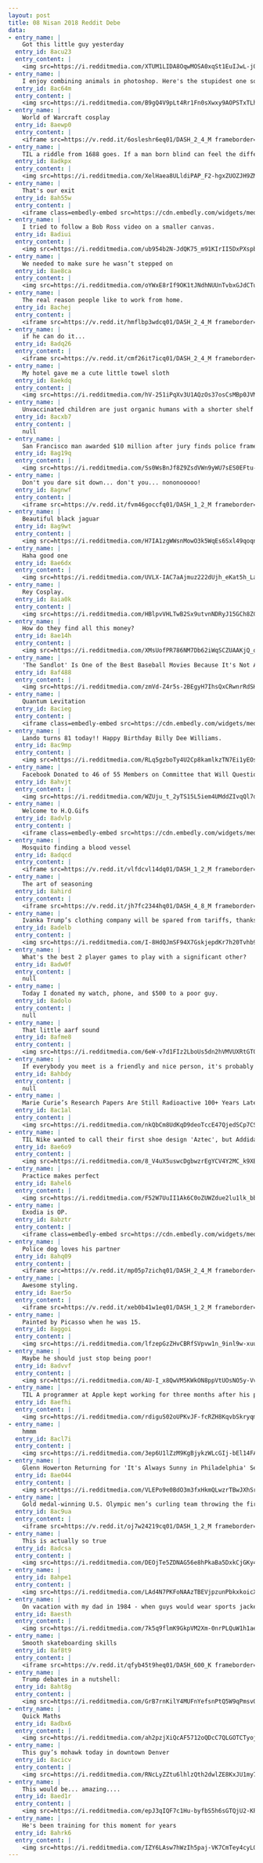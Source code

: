```yaml
---
layout: post
title: 08 Nisan 2018 Reddit Debe
data:
- entry_name: |
    Got this little guy yesterday
  entry_id: 8acu23
  entry_content: |
    <img src=https://i.redditmedia.com/XTUM1LIDA8OqwMOSA0xqSt1EuIJwL-j0kTj5S59U2Tg.jpg?s=f75c3c8787e8b24638a94edc9c5c8b14 frameborder=0>
- entry_name: |
    I enjoy combining animals in photoshop. Here's the stupidest one so far
  entry_id: 8ac64m
  entry_content: |
    <img src=https://i.redditmedia.com/B9gQ4V9pLt4Rr1Fn0sXwxy9AOPSTxTLhA8YQpxcptYc.jpg?s=6bd9c3ab6f50319d79a5686e5af766ed frameborder=0>
- entry_name: |
    World of Warcraft cosplay
  entry_id: 8aewp0
  entry_content: |
    <iframe src=https://v.redd.it/6osleshr6eq01/DASH_2_4_M frameborder=0></iframe>
- entry_name: |
    TIL a riddle from 1688 goes. If a man born blind can feel the differences between shapes such as spheres and cubes, could he, if given the ability, distinguish those objects by sight alone? In 2003 the riddle was solved when five people had their sight restored though surgery. They could not.
  entry_id: 8adkpx
  entry_content: |
    <img src=https://i.redditmedia.com/XelHaea8ULldiPAP_F2-hgxZUOZJH9ZMMqPLt-BbPh0.jpg?s=3929fd4e2de139bf9e68a1e63739ec10 frameborder=0>
- entry_name: |
    That's our exit
  entry_id: 8ah55w
  entry_content: |
    <iframe class=embedly-embed src=https://cdn.embedly.com/widgets/media.html?src=https%3A%2F%2Fgfycat.com%2Fifr%2FShimmeringParchedFairybluebird&url=https%3A%2F%2Fgfycat.com%2FShimmeringParchedFairybluebird&image=https%3A%2F%2Fthumbs.gfycat.com%2FShimmeringParchedFairybluebird-size_restricted.gif&key=522baf40bd3911e08d854040d3dc5c07&type=text%2Fhtml&schema=gfycat width=600 height=330 scrolling=no frameborder=0 allowfullscreen></iframe>
- entry_name: |
    I tried to follow a Bob Ross video on a smaller canvas.
  entry_id: 8adiui
  entry_content: |
    <img src=https://i.redditmedia.com/ub954b2N-JdQK75_m91KIrII5DxPXspbyWkOuHe33FY.jpg?s=ba4b65804cf337c9954187f497cdfa04 frameborder=0>
- entry_name: |
    We needed to make sure he wasn’t stepped on
  entry_id: 8ae8ca
  entry_content: |
    <img src=https://i.redditmedia.com/oYWxE8rIf9OK1tJNdhNUUnTvbxGJdCTuGHX4wF2imPc.jpg?s=921b7c26bf0c7dadf46fa899288ab9c6 frameborder=0>
- entry_name: |
    The real reason people like to work from home.
  entry_id: 8achej
  entry_content: |
    <iframe src=https://v.redd.it/hmflbp3wdcq01/DASH_2_4_M frameborder=0></iframe>
- entry_name: |
    if he can do it...
  entry_id: 8adq26
  entry_content: |
    <iframe src=https://v.redd.it/cmf26it7icq01/DASH_2_4_M frameborder=0></iframe>
- entry_name: |
    My hotel gave me a cute little towel sloth
  entry_id: 8aekdq
  entry_content: |
    <img src=https://i.redditmedia.com/hV-251iPqXv3U1AQzOs37osCsMBp0JVMkfKOzrFOkmI.jpg?s=4494f807d544fb9d1e5b651d1c7a5823 frameborder=0>
- entry_name: |
    Unvaccinated children are just organic humans with a shorter shelf life.
  entry_id: 8acxb7
  entry_content: |
    null
- entry_name: |
    San Francisco man awarded $10 million after jury finds police framed him for murder
  entry_id: 8ag19q
  entry_content: |
    <img src=https://i.redditmedia.com/Ss0WsBnJf8Z9ZsdVWn9yWU7sES0EFtu-P9nGPstOEr0.jpg?s=f689c89bf0450cdeb284da22b9382bab frameborder=0>
- entry_name: |
    Don't you dare sit down... don't you... nononooooo!
  entry_id: 8agnwf
  entry_content: |
    <iframe src=https://v.redd.it/fvm46goccfq01/DASH_1_2_M frameborder=0></iframe>
- entry_name: |
    Beautiful black jaguar
  entry_id: 8ag9wt
  entry_content: |
    <img src=https://i.redditmedia.com/H7IA1zgWWsnMowO3k5WqEs6Sxl49qoqnjCfSMX3yBB4.jpg?s=6fb3d384f8d4e29daef733ca37f4a6ff frameborder=0>
- entry_name: |
    Haha good one
  entry_id: 8ae6dx
  entry_content: |
    <img src=https://i.redditmedia.com/UVLX-IAC7aAjmuz222dUjh_eKat5h_LankWJxv8ZdFE.png?s=1656738ff1d80d51b7c6cf6c0af4cd5f frameborder=0>
- entry_name: |
    Rey Cosplay.
  entry_id: 8aia0k
  entry_content: |
    <img src=https://i.redditmedia.com/HBlpvVHLTwB2Sx9utvnNDRyJ15GCh8ZClkZ4VTiWg3o.jpg?s=b58f400761a53e5a8efe26eabb870642 frameborder=0>
- entry_name: |
    How do they find all this money?
  entry_id: 8ae14h
  entry_content: |
    <img src=https://i.redditmedia.com/XMsUofPR786NM7Db62iWqSCZUAAKjQ_onOLC3OgQ9mU.jpg?s=bd0833c823d5be242e33d565e01da43d frameborder=0>
- entry_name: |
    'The Sandlot' Is One of the Best Baseball Movies Because It's Not About Winning
  entry_id: 8af488
  entry_content: |
    <img src=https://i.redditmedia.com/zmVd-Z4r5s-2BEgyH7IhsQxCRwnrRdSHVdbauiSuyBI.jpg?s=710d76fec201219d3dae0e1007445bdb frameborder=0>
- entry_name: |
    Quantum Levitation
  entry_id: 8acieg
  entry_content: |
    <iframe class=embedly-embed src=https://cdn.embedly.com/widgets/media.html?src=https%3A%2F%2Fgfycat.com%2Fifr%2FHandyQueasyJuliabutterfly&url=https%3A%2F%2Fgfycat.com%2FHandyQueasyJuliabutterfly&image=https%3A%2F%2Fthumbs.gfycat.com%2FHandyQueasyJuliabutterfly-size_restricted.gif&key=522baf40bd3911e08d854040d3dc5c07&type=text%2Fhtml&schema=gfycat width=600 height=338 scrolling=no frameborder=0 allowfullscreen></iframe>
- entry_name: |
    Lando turns 81 today!! Happy Birthday Billy Dee Williams.
  entry_id: 8ac9mp
  entry_content: |
    <img src=https://i.redditmedia.com/RLq5gzboTy4U2Cp8kamlkzTN7Ei1yEOsd9gAIbbSYrQ.jpg?s=1fe24ecb18f7e0cccff3793f5c017979 frameborder=0>
- entry_name: |
    Facebook Donated to 46 of 55 Members on Committee that Will Question Zuckerberg
  entry_id: 8ahvjt
  entry_content: |
    <img src=https://i.redditmedia.com/WZUju_t_2yTS15L5iem4UMddZIvqQl7dLABel-XmykY.jpg?s=c68dabc749eae8a669167f8483415f31 frameborder=0>
- entry_name: |
    Welcome to H.Q.Gifs
  entry_id: 8advlp
  entry_content: |
    <iframe class=embedly-embed src=https://cdn.embedly.com/widgets/media.html?src=https%3A%2F%2Fgfycat.com%2Fifr%2FWatchfulEmotionalDairycow&url=https%3A%2F%2Fgfycat.com%2FWatchfulEmotionalDairycow&image=https%3A%2F%2Fthumbs.gfycat.com%2FWatchfulEmotionalDairycow-size_restricted.gif&key=522baf40bd3911e08d854040d3dc5c07&type=text%2Fhtml&schema=gfycat width=600 height=338 scrolling=no frameborder=0 allowfullscreen></iframe>
- entry_name: |
    Mosquito finding a blood vessel
  entry_id: 8adqcd
  entry_content: |
    <iframe src=https://v.redd.it/vlfdcvl14dq01/DASH_1_2_M frameborder=0></iframe>
- entry_name: |
    The art of seasoning
  entry_id: 8ahird
  entry_content: |
    <iframe src=https://v.redd.it/jh7fc2344hq01/DASH_4_8_M frameborder=0></iframe>
- entry_name: |
    Ivanka Trump’s clothing company will be spared from tariffs, thanks to her dad
  entry_id: 8adelb
  entry_content: |
    <img src=https://i.redditmedia.com/I-8HdQJmSF94X7GskjepdKr7h20Tvhb9lKZFhpRrfIk.jpg?s=012f3331e4273c29ab8f038cf99be348 frameborder=0>
- entry_name: |
    What's the best 2 player games to play with a significant other?
  entry_id: 8adw0f
  entry_content: |
    null
- entry_name: |
    Today I donated my watch, phone, and $500 to a poor guy.
  entry_id: 8adolo
  entry_content: |
    null
- entry_name: |
    That little aarf sound
  entry_id: 8afme8
  entry_content: |
    <img src=https://i.redditmedia.com/6eW-v7d1FIz2LboUs5dn2hVMVUXRtGT0BNO97IDQRgI.jpg?s=f46b515eeebee030f76dfc4e2744158e frameborder=0>
- entry_name: |
    If everybody you meet is a friendly and nice person, it's probably because you are
  entry_id: 8ahbdy
  entry_content: |
    null
- entry_name: |
    Marie Curie’s Research Papers Are Still Radioactive 100+ Years Later
  entry_id: 8ac1al
  entry_content: |
    <img src=https://i.redditmedia.com/nkQbCm8UdKqD9deoTccE47QjedSCp7CS_plrqsBIIao.jpg?s=d8066cfc30a6a9be75037f90a593b95b frameborder=0>
- entry_name: |
    TIL Nike wanted to call their first shoe design 'Aztec', but Addidas threatened to sue since they already had a line called 'Aztec Gold'. The Nike cofounders then decided to change the name to 'Cortez' after the general who kicked the shit out of the Aztecs.
  entry_id: 8ae6o9
  entry_content: |
    <img src=https://i.redditmedia.com/8_V4uX5uswcDgbwzrEgYCV4Y2MC_k9XBoAsgN6hSwtI.jpg?s=bd92122f112d609faa98af458457f0dc frameborder=0>
- entry_name: |
    Practice makes perfect
  entry_id: 8ahel6
  entry_content: |
    <img src=https://i.redditmedia.com/F52W7UuII1Ak6C0oZUWZdue2lu1lk_bbCnWspf0vB6w.gif?fm=jpg&s=013dab59255b051cd7b1ef559c5fca3c frameborder=0>
- entry_name: |
    Exodia is OP.
  entry_id: 8abztr
  entry_content: |
    <iframe class=embedly-embed src=https://cdn.embedly.com/widgets/media.html?src=https%3A%2F%2Fgfycat.com%2Fifr%2FExcitableSociableBaldeagle&url=https%3A%2F%2Fgfycat.com%2FExcitableSociableBaldeagle&image=https%3A%2F%2Fthumbs.gfycat.com%2FExcitableSociableBaldeagle-size_restricted.gif&key=522baf40bd3911e08d854040d3dc5c07&type=text%2Fhtml&schema=gfycat width=600 height=338 scrolling=no frameborder=0 allowfullscreen></iframe>
- entry_name: |
    Police dog loves his partner
  entry_id: 8ahq09
  entry_content: |
    <iframe src=https://v.redd.it/mp05p7zichq01/DASH_2_4_M frameborder=0></iframe>
- entry_name: |
    Awesome styling.
  entry_id: 8aer5o
  entry_content: |
    <iframe src=https://v.redd.it/xeb0b41w1eq01/DASH_1_2_M frameborder=0></iframe>
- entry_name: |
    Painted by Picasso when he was 15.
  entry_id: 8aggoi
  entry_content: |
    <img src=https://i.redditmedia.com/lfzepGzZHvCBRfSVpvw1n_9inl9w-xuunTHMGZWBLyI.jpg?s=f668b0333dd3e18007bbc0e32029aa3f frameborder=0>
- entry_name: |
    Maybe he should just stop being poor!
  entry_id: 8advvf
  entry_content: |
    <img src=https://i.redditmedia.com/AU-I_x8QwVM5KWkON8ppVtUOsNO5y-Vv10VY2beeVAE.jpg?s=8c8d80f58e73523e8d7695b71ef4167e frameborder=0>
- entry_name: |
    TIL A programmer at Apple kept working for three months after his project was canceled, simply because he thought the work was interesting and wanted to finish. Apple employees helped his cause by sneaking him into the building, and the project (a graphing calculator) was successfully released.
  entry_id: 8aefhi
  entry_content: |
    <img src=https://i.redditmedia.com/rdiguS02oUPKvJF-fcRZH8KqvbSkryqmD8y8BmmJJhY.jpg?s=0d3a59889b4724660beef61ca10a2914 frameborder=0>
- entry_name: |
    hmmm
  entry_id: 8acl7i
  entry_content: |
    <img src=https://i.redditmedia.com/3ep6U1lZzM9KgBjykzWLcGIj-bEl14FA_YYarRPVTzc.jpg?s=8864f1c790a258a25041d308801d59d3 frameborder=0>
- entry_name: |
    Glenn Howerton Returning for 'It's Always Sunny in Philadelphia' Season 13, Confirms Co-Star Kaitlin Olson
  entry_id: 8ae044
  entry_content: |
    <img src=https://i.redditmedia.com/VLEPo9e0BdO3m3fxHkmQLwzrTBwJXhSrofZrFaLhs1E.jpg?s=6ef07541b0305e9711ca654435b96908 frameborder=0>
- entry_name: |
    Gold medal-winning U.S. Olympic men’s curling team throwing the first pitch at the Twins home opener
  entry_id: 8ac9ua
  entry_content: |
    <iframe src=https://v.redd.it/oj7w24219cq01/DASH_1_2_M frameborder=0></iframe>
- entry_name: |
    This is actually so true
  entry_id: 8adcsa
  entry_content: |
    <img src=https://i.redditmedia.com/DEOjTe5ZDNAG56e8hPkaBa5DxkCjGKy43fjVxc9IZg4.jpg?s=d1cb9df7c4c92edc4908bc4147b183c5 frameborder=0>
- entry_name: |
  entry_id: 8ahpe1
  entry_content: |
    <img src=https://i.redditmedia.com/LAd4N7PKFoNAAzTBEVjpzunPbkxkoicX3u3xOnjsCq0.jpg?s=d6f12e92d23f19365f39bfad51d74436 frameborder=0>
- entry_name: |
    On vacation with my dad in 1984 - when guys would wear sports jackets on vacation, even if you were out in the woods.
  entry_id: 8aesth
  entry_content: |
    <img src=https://i.redditmedia.com/7k5q9flmK9GkpVM2Xm-0nrPLQuW1h1aemQiu6rlIKWc.jpg?s=30742ef0720c17ee4b9304dac0f0623e frameborder=0>
- entry_name: |
    Smooth skateboarding skills
  entry_id: 8af8t9
  entry_content: |
    <iframe src=https://v.redd.it/qfyb45t9heq01/DASH_600_K frameborder=0></iframe>
- entry_name: |
    Trump debates in a nutshell:
  entry_id: 8aht8g
  entry_content: |
    <img src=https://i.redditmedia.com/GrB7rnKilY4MUFnYefsnPtQ5W9qPmsvQ9Mch7tHY_oE.jpg?s=42922460c86b69b545a3ab9dc674f934 frameborder=0>
- entry_name: |
    Quick Maths
  entry_id: 8adbx6
  entry_content: |
    <img src=https://i.redditmedia.com/ah2pzjXiQcAF5712oQDcC7QLGOTCTyojty966mQehDo.png?s=4ccce3e9f35c729df61aa64fa20a1a4d frameborder=0>
- entry_name: |
    This guy’s mohawk today in downtown Denver
  entry_id: 8acicv
  entry_content: |
    <img src=https://i.redditmedia.com/RNcLyZZtu6lhlzQth2dwlZE8KxJU1my7PMQkJ_gFPJg.jpg?s=7fd71fff4a582e19fbee27b3c8d057c1 frameborder=0>
- entry_name: |
    This would be... amazing....
  entry_id: 8aed1r
  entry_content: |
    <img src=https://i.redditmedia.com/epJ3qIQF7c1Hu-byfbS5h6sGTQjU2-KPMGWJy5qMSyU.jpg?s=57e0f23e39310ccf7ffca406abac75f7 frameborder=0>
- entry_name: |
    He's been training for this moment for years
  entry_id: 8ahrk6
  entry_content: |
    <img src=https://i.redditmedia.com/IZY6LAsw7hWzIh5paj-VK7CmTey4cyLQP5kP0JRqUKs.jpg?s=cc32e8f362c395bb9af68261cc52c055 frameborder=0>
---
```

